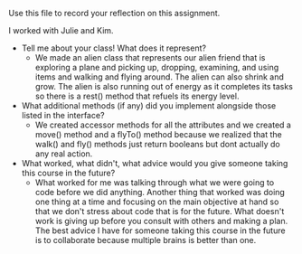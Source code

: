 Use this file to record your reflection on this assignment.

I worked with Julie and Kim.

- Tell me about your class! What does it represent?
    - We made an alien class that represents our alien friend that is exploring a plane and picking up, dropping, examining, and using items and walking and flying around. The alien can also shrink and grow. The alien is also running out of energy as it completes its tasks so there is a rest() method that refuels its energy level. 
- What additional methods (if any) did you implement alongside those listed in the interface?
    - We created accessor methods for all the attributes and we created a move() method and a flyTo() method because we realized that the walk() and fly() methods just return booleans but dont actually do any real action. 
- What worked, what didn't, what advice would you give someone taking this course in the future?
    - What worked for me was talking through what we were going to code before we did anything. Another thing that worked was doing one thing at a time and focusing on the main objective at hand so that we don't stress about code that is for the future. What doesn't work is giving up before you consult with others and making a plan. The best advice I have for someone taking this course in the future is to collaborate because multiple brains is better than one. 
